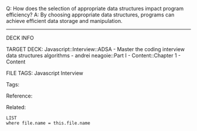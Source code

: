 Q: How does the selection of appropriate data structures impact program efficiency?
A: By choosing appropriate data structures, programs can achieve efficient data storage and manipulation.
<!--ID: 1689972344272-->



---

DECK INFO

TARGET DECK: Javascript::Interview::ADSA - Master the coding interview data structures algorithms - andrei neagoie::Part I - Content::Chapter 1 - Content

FILE TAGS: Javascript Interview

Tags:

Reference:

Related:

```dataview
LIST
where file.name = this.file.name
```
